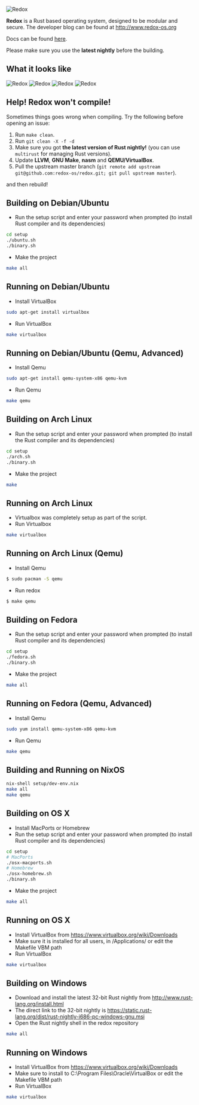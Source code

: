 ![Redox](img/transp_background_with_text.png)

**Redox** is a Rust based operating system, designed to be modular and secure. The developer blog can be found at http://www.redox-os.org

Docs can be found [here](http://ticki.github.io/redocs/redox/).

Please make sure you use the **latest nightly** before the building.

## What it looks like

![Redox](img/screenshots/Desktop.png)
![Redox](img/screenshots/Fancy_opacity.png)
![Redox](img/screenshots/File_manager.png)
![Redox](img/screenshots/Boot.png)

## Help! Redox won't compile!

Sometimes things goes wrong when compiling. Try the following before opening an issue:

1.  Run `make clean`.
2.  Run `git clean -X -f -d`
3.  Make sure you got **the latest version of Rust nightly!** (you can use `multirust` for managing Rust versions).
4.  Update **LLVM**, **GNU Make**, **nasm** and **QEMU/VirtualBox**.
5.  Pull the upstream master branch (`git remote add upstream git@github.com:redox-os/redox.git; git pull upstream master`).

and then rebuild!

## Building on Debian/Ubuntu
- Run the setup script and enter your password when prompted (to install Rust compiler and its dependencies)
```bash
cd setup
./ubuntu.sh
./binary.sh
```
- Make the project
```bash
make all
```

## Running on Debian/Ubuntu
- Install VirtualBox
```bash
sudo apt-get install virtualbox
```
- Run VirtualBox
```bash
make virtualbox
```

## Running on Debian/Ubuntu (Qemu, Advanced)
- Install Qemu
```bash
sudo apt-get install qemu-system-x86 qemu-kvm
```
- Run Qemu
```bash
make qemu
```
## Building on Arch Linux
- Run the setup script and enter your password when prompted (to install the Rust compiler and its dependencies)
```bash
cd setup
./arch.sh
./binary.sh
```
- Make the project
```bash
make
```
## Running on Arch Linux
- Virtualbox was completely setup as part of the script.
- Run Virtualbox
```bash
make virtualbox
```


## Running on Arch Linux (Qemu)

- Install Qemu
```bash
$ sudo pacman -S qemu
```
- Run redox
```bash
$ make qemu
```

## Building on Fedora
- Run the setup script and enter your password when prompted (to install Rust compiler and its dependencies)
```bash
cd setup
./fedora.sh
./binary.sh
```
- Make the project
```bash
make all
```
## Running on Fedora (Qemu, Advanced)
- Install Qemu
```bash
sudo yum install qemu-system-x86 qemu-kvm
```
- Run Qemu
```bash
make qemu
```

## Building and Running on NixOS

```bash
nix-shell setup/dev-env.nix
make all
make qemu
```

## Building on OS X
- Install MacPorts or Homebrew
- Run the setup script and enter your password when prompted (to install Rust compiler and its dependencies)
```bash
cd setup
# MacPorts
./osx-macports.sh
# Homebrew
./osx-homebrew.sh
./binary.sh
```
- Make the project
```bash
make all
```

## Running on OS X
- Install VirtualBox from https://www.virtualbox.org/wiki/Downloads
- Make sure it is installed for all users, in /Applications/ or edit the Makefile VBM path
- Run VirtualBox
```bash
make virtualbox
```

## Building on Windows
- Download and install the latest 32-bit Rust nightly from http://www.rust-lang.org/install.html
- The direct link to the 32-bit nightly is https://static.rust-lang.org/dist/rust-nightly-i686-pc-windows-gnu.msi
- Open the Rust nightly shell in the redox repository
```bash
make all
```

## Running on Windows
- Install VirtualBox from https://www.virtualbox.org/wiki/Downloads
- Make sure to install to C:\Program Files\Oracle\VirtualBox or edit the Makefile VBM path
- Run VirtualBox
```bash
make virtualbox
```
